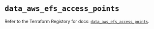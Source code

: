 # `data_aws_efs_access_points`

Refer to the Terraform Registory for docs: [`data_aws_efs_access_points`](https://registry.terraform.io/providers/hashicorp/aws/4.65.0/docs/data-sources/efs_access_points).

